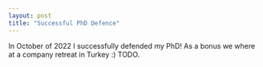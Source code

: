 ```yaml
---
layout: post
title: "Successful PhD Defence"
---
```


In October of 2022 I successfully defended my PhD! As a bonus we where at a company retreat in Turkey :) TODO.